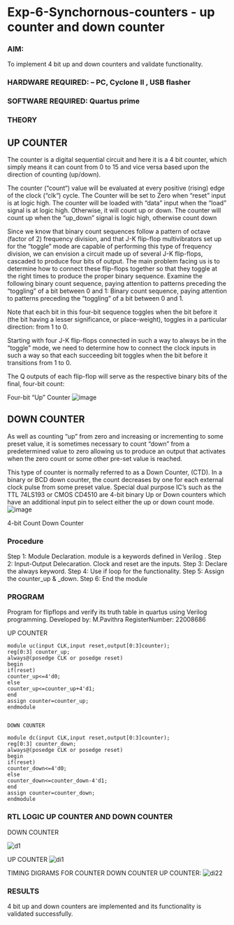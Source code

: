# Exp-6-Synchornous-counters - up counter and down counter 

### AIM:
 To implement 4 bit up and down counters and validate  functionality.

### HARDWARE REQUIRED:  – PC, Cyclone II , USB flasher

### SOFTWARE REQUIRED:   Quartus prime

### THEORY 

## UP COUNTER 

The counter is a digital sequential circuit and here it is a 4 bit counter, which simply means it can count from 0 to 15 and vice versa based upon the direction of counting (up/down). 

The counter (“count“) value will be evaluated at every positive (rising) edge of the clock (“clk“) cycle.
The Counter will be set to Zero when “reset” input is at logic high.
The counter will be loaded with “data” input when the “load” signal is at logic high. Otherwise, it will count up or down.
The counter will count up when the “up_down” signal is logic high, otherwise count down

Since we know that binary count sequences follow a pattern of octave (factor of 2) frequency division, and that J-K flip-flop multivibrators set up for the “toggle” mode are capable of performing this type of frequency division, we can envision a circuit made up of several J-K flip-flops, cascaded to produce four bits of output.
The main problem facing us is to determine how to connect these flip-flops together so that they toggle at the right times to produce the proper binary sequence.
Examine the following binary count sequence, paying attention to patterns preceding the “toggling” of a bit between 0 and 1:
Binary count sequence, paying attention to patterns preceding the “toggling” of a bit between 0 and 1.

Note that each bit in this four-bit sequence toggles when the bit before it (the bit having a lesser significance, or place-weight), toggles in a particular direction: from 1 to 0.



 
 

Starting with four J-K flip-flops connected in such a way to always be in the “toggle” mode, we need to determine how to connect the clock inputs in such a way so that each succeeding bit toggles when the bit before it transitions from 1 to 0.

The Q outputs of each flip-flop will serve as the respective binary bits of the final, four-bit count:

 
 

Four-bit “Up” Counter
![image](https://user-images.githubusercontent.com/36288975/169644758-b2f4339d-9532-40c5-af40-8f4f8c942e2c.png)



## DOWN COUNTER 

As well as counting “up” from zero and increasing or incrementing to some preset value, it is sometimes necessary to count “down” from a predetermined value to zero allowing us to produce an output that activates when the zero count or some other pre-set value is reached.

This type of counter is normally referred to as a Down Counter, (CTD). In a binary or BCD down counter, the count decreases by one for each external clock pulse from some preset value. Special dual purpose IC’s such as the TTL 74LS193 or CMOS CD4510 are 4-bit binary Up or Down counters which have an additional input pin to select either the up or down count mode.
![image](https://user-images.githubusercontent.com/36288975/169644844-1a14e123-7228-4ed8-81a9-eb937dff4ac8.png)


4-bit Count Down Counter
### Procedure

Step 1: Module Declaration. module is a keywords defined in Verilog . Step 2: Input-Output Delecaration. Clock and reset are the inputs. Step 3: Declare the always keyword.
 Step 4: Use if loop for the functionality. 
Step 5: Assign the counter_up & _down. 
Step 6: End the module

### PROGRAM 

Program for flipflops  and verify its truth table in quartus using Verilog programming.
Developed by: M.Pavithra
RegisterNumber:  22008686

UP COUNTER
```
module uc(input CLK,input reset,output[0:3]counter);
reg[0:3] counter_up;
always@(posedge CLK or posedge reset)
begin
if(reset)
counter_up<=4'd0;
else
counter_up<=counter_up+4'd1;
end
assign counter=counter_up;
endmodule


DOWN COUNTER

module dc(input CLK,input reset,output[0:3]counter);
reg[0:3] counter_down;
always@(posedge CLK or posedge reset)
begin
if(reset)
counter_down<=4'd0;
else
counter_down<=counter_down-4'd1;
end
assign counter=counter_down;
endmodule
```
### RTL LOGIC UP COUNTER AND DOWN COUNTER  

DOWN COUNTER

![d1](https://user-images.githubusercontent.com/119475762/214637047-f72fa9e3-bc9d-47a8-8e4b-9ebc7a9e1529.png)

UP COUNTER
![di1](https://user-images.githubusercontent.com/119475762/214637190-bf7c000a-4b9d-4089-a7e8-703058160966.png)

TIMING DIGRAMS FOR COUNTER
DOWN COUNTER  UP COUNTER:
![di22](https://user-images.githubusercontent.com/119475762/214637390-6c60de78-c91f-447b-80fb-7d020a08d2bb.png)


### RESULTS 

4 bit up and down counters are implemented and its functionality is validated successfully.

